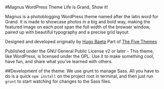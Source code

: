 #Magnus WordPress Theme
Life is Grand, Show it!

Magnus is a photoblogging WordPress theme named after the latin word for Grand. It is made to showcase photos in a big and bold way, making the featured image on each post span the full width of the browser window, paired up with beautiful typography and a precise grid layout.

Designed and developed originally by [Hugo Baeta](http://hugobaeta.com)
Part of [The Five Themes](http://thefivethemes.com/themes/magnus)

Published under the GNU General Public License v2 or later - This theme, like WordPress, is licensed under the GPL. Use it to make something cool, have fun, and share what you've learned with others.


##Development of the theme:
We use grunt to manage Sass. All you have to do is a quick `npm install` on the project root in terminal, and then just run `grunt` to start watching for changes to the Sass files.

